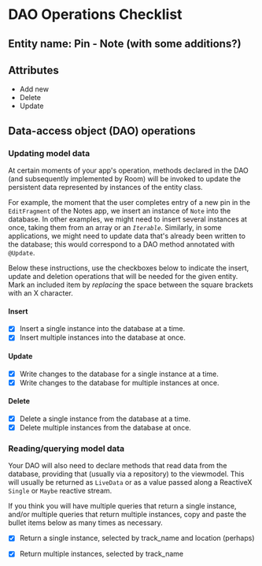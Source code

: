 ﻿# DAO Operations Checklist

<!-- Complete this checklist for each entity -->

## Entity name: Pin - Note (with some additions?)

## Attributes

- Add new 
- Delete
- Update

## Data-access object (DAO) operations

### Updating model data

At certain moments of your app's operation, methods declared in the DAO (and subsequently implemented by Room) will be invoked to update the persistent data represented by instances of the entity class. 

For example, the moment that the user completes entry of a new pin in the `EditFragment` of the Notes app, we insert an instance of `Note` into the database. In other examples, we might need to insert several instances at once, taking them from an array or an *`Iterable`*. Similarly, in some applications, we might need to update data that's already been written to the database; this would correspond to a DAO method annotated with `@Update`.

Below these instructions, use the checkboxes below to indicate the insert, update and deletion operations that will be needed for the given entity. Mark an included item by _replacing_ the space between the square brackets with an X character.

#### Insert

* [x] Insert a single instance into the database at a time.
* [x] Insert multiple instances into the database at once.

#### Update

* [x] Write changes to the database for a single instance at a time.
* [x] Write changes to the database for multiple instances at once.
    
#### Delete 

* [x] Delete a single instance from the database at a time.
* [x] Delete multiple instances from the database at once.
    
### Reading/querying model data

Your DAO will also need to declare methods that read data from the database, providing that (usually via a repository) to the viewmodel. This will usually be returned as `LiveData` or as a value passed along a ReactiveX `Single` or `Maybe` reactive stream.

If you think you will have multiple queries that return a single instance, and/or multiple queries that return multiple instances, copy and paste the bullet items below as many times as necessary.

* [x] Return a single instance, selected by track_name and location (perhaps)

* [X] Return multiple instances, selected by track_name
